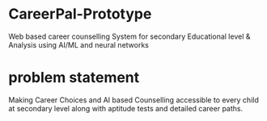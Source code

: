 # CareerPal-Prototype
Web based career counselling System for secondary Educational level & Analysis using AI/ML and neural networks
# problem statement
Making Career Choices and AI based Counselling accessible to every child at secondary level along with aptitude tests and detailed career paths.
